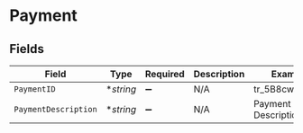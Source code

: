 # Payment


## Fields

| Field                | Type                 | Required             | Description          | Example              |
| -------------------- | -------------------- | -------------------- | -------------------- | -------------------- |
| `PaymentID`          | **string*            | :heavy_minus_sign:   | N/A                  | tr_5B8cwPMGnU        |
| `PaymentDescription` | **string*            | :heavy_minus_sign:   | N/A                  | Payment Description  |
